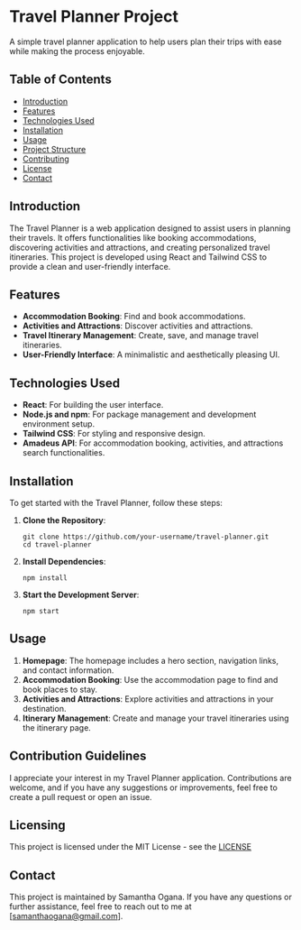 # Travel Planner Project

A simple travel planner application to help users plan their trips with ease while making the process enjoyable.

## Table of Contents
- [Introduction](#introduction)
- [Features](#features)
- [Technologies Used](#technologies-used)
- [Installation](#installation)
- [Usage](#usage)
- [Project Structure](#project-structure)
- [Contributing](#contributing)
- [License](#license)
- [Contact](#contact)

## Introduction
The Travel Planner is a web application designed to assist users in planning their travels. It offers functionalities like booking accommodations, discovering activities and attractions, and creating personalized travel itineraries. This project is developed using React and Tailwind CSS to provide a clean and user-friendly interface.

## Features
- **Accommodation Booking**: Find and book accommodations.
- **Activities and Attractions**: Discover activities and attractions.
- **Travel Itinerary Management**: Create, save, and manage travel itineraries.
- **User-Friendly Interface**: A minimalistic and aesthetically pleasing UI.

## Technologies Used
- **React**: For building the user interface.
- **Node.js and npm**: For package management and development environment setup.
- **Tailwind CSS**: For styling and responsive design.
- **Amadeus API**: For accommodation booking, activities, and attractions search functionalities.

## Installation
To get started with the Travel Planner, follow these steps:

1. **Clone the Repository**:
    ```
    git clone https://github.com/your-username/travel-planner.git
    cd travel-planner
    ```

2. **Install Dependencies**:
    ```
    npm install
    ```

3. **Start the Development Server**:
    ```
    npm start
    ```

## Usage
1. **Homepage**: The homepage includes a hero section, navigation links, and contact information.
2. **Accommodation Booking**: Use the accommodation page to find and book places to stay.
3. **Activities and Attractions**: Explore activities and attractions in your destination.
4. **Itinerary Management**: Create and manage your travel itineraries using the itinerary page.

## Contribution Guidelines
I appreciate your interest in my Travel Planner application. Contributions are welcome, and if you have any suggestions or improvements, feel free to create a pull request or open an issue.

## Licensing
This project is licensed under the MIT License - see the [LICENSE](LICENSE)

## Contact
This project is maintained by Samantha Ogana. If you have any questions or further assistance, feel free to reach out to me at [samanthaogana@gmail.com].
